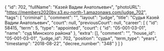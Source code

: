 {
    "id": 702,
    "fullName": "Казей Вадим Анатольевич",
    "photoURL": "https://members2020by.s3.eu-north-1.amazonaws.com/judge_702",
    "tags": [
        "criminal"
    ],
    "comment": "",
    "layout": "judge",
    "title": "Судья Казей Вадим Анатольевич",
    "court": null,
    "previousCourt": null,
    "career": [
        {
            "id": 58415,
            "term": 5,
            "type": "appointed",
            "court": {
                "id": "05-001-03-01",
                "name": "суд Минского района"
            },
            "extra": [],
            "comment": "",
            "house_id": "05-001-03-01",
            "judge_id": 702,
            "position": "судья",
            "term_type": "years",
            "timestamp": "2018-08-22",
            "decree_number": "348"
        }
    ]
}